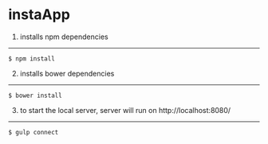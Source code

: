 # instaApp
1. installs npm dependencies
--------------
    $ npm install

2. installs bower dependencies
--------------
    $ bower install
    
3. to start the local server, server will run on http://localhost:8080/
--------------
    $ gulp connect
